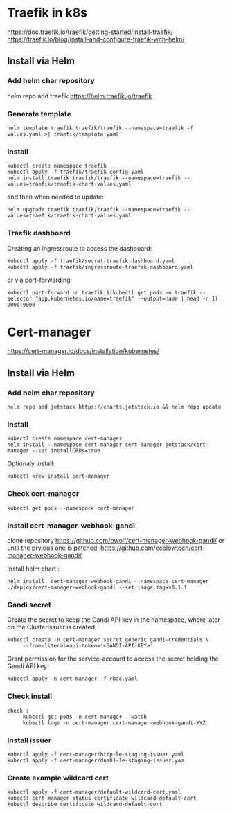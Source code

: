 # Traefik in k8s
https://doc.traefik.io/traefik/getting-started/install-traefik/
https://traefik.io/blog/install-and-configure-traefik-with-helm/


## Install via Helm
### Add helm char repository
helm repo add traefik https://helm.traefik.io/traefik

### Generate template
```
helm template traefik traefik/traefik --namespace=traefik -f values.yaml >| traefik/template.yaml
```

### Install
```
kubectl create namespace traefik
kubectl apply -f traefik/traefik-config.yaml
helm install traefik traefik/traefik --namespace=traefik --values=traefik/traefik-chart-values.yaml
```

and then when needed to update:
```
helm upgrade traefik traefik/traefik --namespace=traefik --values=traefik/traefik-chart-values.yaml
```

### Traefik dashboard
Creating an ingressroute to access the dashboard:
```
kubectl apply -f traefik/secret-traefik-dashboard.yaml
kubectl apply -f traefik/ingressroute-traefik-dashboard.yaml
```
or via port-forwarding:
```
kubectl port-forward -n traefik $(kubectl get pods -n traefik --selector "app.kubernetes.io/name=traefik" --output=name | head -n 1) 9000:9000
```

# Cert-manager
https://cert-manager.io/docs/installation/kubernetes/

## Install via Helm
### Add helm char repository
```
helm repo add jetstack https://charts.jetstack.io && helm repo update
```

### Install
```
kubectl create namespace cert-manager
helm install --namespace cert-manager cert-manager jetstack/cert-manager --set installCRDs=true
```
Optionaly install:
```
kubectl krew install cert-manager
```

### Check cert-manager

```
kubectl get pods --namespace cert-manager
```

### Install cert-manager-webhook-gandi
clone repository https://github.com/bwolf/cert-manager-webhook-gandi/
or until the prvious one is patched, 
https://github.com/ecolowtech/cert-manager-webhook-gandi/

Install helm chart :
```
helm install  cert-manager-webhook-gandi --namespace cert-manager ./deploy/cert-manager-webhook-gandi --set image.tag=v0.1.1
```

### Gandi secret
Create the secret to keep the Gandi API key in the  namespace, where later on the ClusterIssuer is created:
```
kubectl create -n cert-manager secret generic gandi-credentials \
     --from-literal=api-token='<GANDI-API-KEY>'
```
Grant permission for the service-account to access the secret holding the Gandi API key:
```
kubectl apply -n cert-manager -f rbac.yaml
```
### Check install
```
check :
     kubectl get pods -n cert-manager --watch
     kubectl logs -n cert-manager cert-manager-webhook-gandi-XYZ
```
### Install issuer
```
kubectl apply -f cert-manager/http-le-staging-issuer.yaml
kubectl apply -f cert-manager/dns01-le-staging-issuer.yam
```

### Create example wildcard cert
```
kubectl apply -f cert-manager/default-wildcard-cert.yaml
kubectl cert-manager status certificate wildcard-default-cert
kubectl describe certificate wildcard-default-cert
```